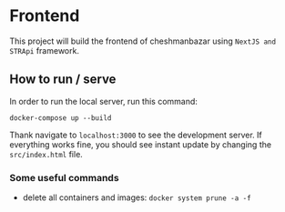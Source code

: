 # Frontend

This project will build the frontend of cheshmanbazar using `NextJS and STRApi` framework.

## How to run / serve

In order to run the local server, run this command:

`docker-compose up --build`

Thank navigate to `localhost:3000` to see the development server. If everything works fine, you should see instant update by changing the `src/index.html` file.

### Some useful commands

- delete all containers and images: `docker system prune -a -f`
